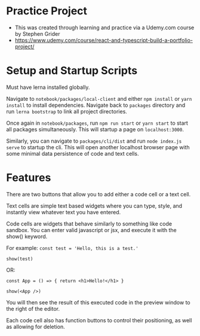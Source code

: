 # Practice Project
- This was created through learning and practice via a Udemy.com course by Stephen Grider
- https://www.udemy.com/course/react-and-typescript-build-a-portfolio-project/

# Setup and Startup Scripts
Must have lerna installed globally.

Navigate to `notebook/packages/local-client` and either `npm install` or `yarn install` to install dependencies.
Navigate back to `packages` directory and run `lerna bootstrap` to link all project directories.

Once again in `notebook/packages`, run `npm run start` or `yarn start` to start all packages simultaneously. 
This will startup a page on `localhost:3000`.

Similarly, you can navigate to `packages/cli/dist` and run `node index.js serve` to startup the cli.
This will open another localhost browser page with some minimal data persistence of code and text cells.

# Features
There are two buttons that allow you to add either a code cell or a text cell.

Text cells are simple text based widgets where you can type, style, and instantly view whatever text you have entered.

Code cells are widgets that behave similarly to something like code sandbox. You can enter valid javascript or jsx, and execute it with the show() keyword.

For example:
`const test = 'Hello, this is a test.'`

`show(test)`

OR:

`const App = () => {
  return <h1>Hello!</h1>
}
`

`show(<App />)`

You will then see the result of this executed code in the preview window to the right of the editor.

Each code cell also has function buttons to control their positioning, as well as allowing for deletion.
